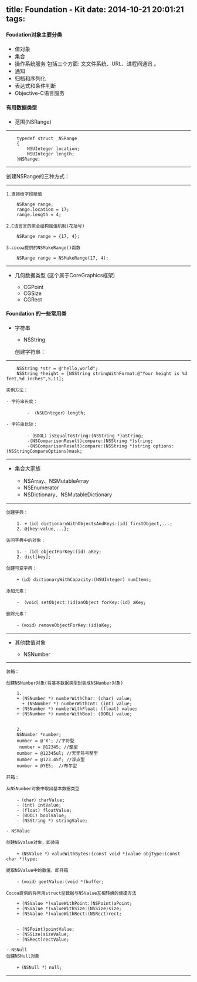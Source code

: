 title: Foundation - Kit
date: 2014-10-21 20:01:21
tags:
---

####  Foudation对象主要分类

* 值对象
* 集合
* 操作系统服务 包括三个方面: ⽂文件系统、URL、进程间通讯 。
* 通知
* 归档和序列化
* 表达式和条件判断
* Objective-C语言服务

#### 有用数据类型

* 范围(NSRange)
___________________________________________________________________
		typedef struct _NSRange
		{
			NSUInteger location;
			NSUInteger length;
		}NSRange;
___________________________________________________________________
创建NSRange的三种方式：
___________________________________________________________________
	1.直接给字段赋值
		
		NSRange range;
		range.location = 17;
		range.length = 4;
		
	2.C语⾔言的聚合结构赋值机制(花括号)
		
		NSRange range = {17, 4};
	
	3.cocoa提供的NSMakeRange()函数
	
		NSRange range = NSMakeRange(17, 4);
__________________________________________________________________
		
* 几何数据类型 (这个属于CoreGraphics框架)
	
	- CGPoint
	- CGSize
	- CGRect

#### Foundation 的一些常用类

* 字符串
	
	- NSString
	
	创建字符串：
__________________________________________________________________

		NSString *str = @"hello,world";
		NSString *height = [NSString stringWithFormat:@"Your height is %d feet,%d inches",5,11];
	
	实例方法：
	
	- 字符串长度：
			
			- （NSUInteger）length;
			
	- 字符串比较：
	
			-（BOOL）isEqualToString:(NSString *)aString;
			-(NSComparisonResult)compare:(NSString *)string;
			-(NSComparisonResult)compare:(NSString *)string options:(NSStringCompareOptions)mask;

__________________________________________________________________

*  集合大家族

	- NSArray、NSMutableArray
	- NSEnumerator
	- NSDictionary、NSMutableDictionary
_________________________________________________________________	
	创建字典：
	
		1. +（id）dictionaryWithObjectsAndKeys:(id) firstObject,...;
		2. @{key:value,...};
		
	访问字典中的对象：
	
		1. -（id）objectForKey:(id) aKey;
		2. dict[key];
			
	创建可变字典：
		
		+（id）dictionaryWithCapacity:(NSUInteger) numItems;
		
	添加元素：
	
		- （void）setObject:(id)anObject forKey:(id) aKey;
	
	删除元素：
	
		-（void）removeObjectForKey:(id)aKey;
________________________________________________________________
		
* 其他数值对象
	
	- NSNumber
_______________________________________________________________	
	装箱：
    
    创建NSNumber对象(将基本数据类型封装成NSNumber对象)
    
    	1.
    	+ (NSNumber *) numberWithChar: (char) value; 
    	￼￼+ (NSNumber *) numberWithInt: (int) value;                                      		
    	+ (NSNumber *) numberWithFloat: (float) value;  
		+ (NSNumber *) numberWithBool: (BOOL) value;		
		2.		NSNumber *number;￼			number = @'X'; //字符型	        ￼number = @12345; //整型        number = @12345ul; //⽆无符号整型￼
		number = @123.45f; //浮点型
		number = @YES;  //布尔型

	开箱：

	从NSNumber对象中取出基本数据类型
	
		-（char）charValue;
		- (int) intValue;
		- (float) floatValue;
		- (BOOL) boolValue;
		- (NSString *) stringValue;
		
	- NSValue 
	
	创建NSValue对象，即装箱
	
		+（NSValue *）valueWithBytes:(const void *)value objType:(const char *)type;
	
	提取NSValue中的数值，即开箱
	
		-（void）geetValue:(void *)buffer;
	
	Cocoa提供的将常用struct型数据与NSValue互相转换的便捷方法
	
		+ (NSValue *)valueWithPoint:(NSPoint)aPoint;
		+ (NSValue *)valueWithSize:(NSSize)size;
		+ (NSValue *)valueWithRect:(NSRect)rect;
		
		
		- (NSPoint)pointValue;
		- (NSSize)sizeValue;
		- (NSRect)rectValue;
		
	- NSNull
	创建NSNull对象
		
		+（NSNull *）null;		__________________________________________________________________________